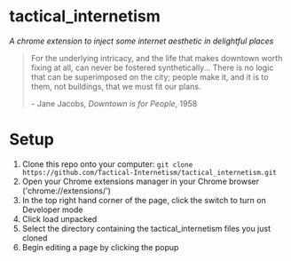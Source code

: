 # tactical_internetism
*A chrome extension to inject some internet aesthetic in delightful places*

> For the underlying intricacy, and the life that makes downtown worth fixing at all, can
> never be fostered synthetically... There is no logic that can be
> superimposed on the city; people make it, and it is 
> to them, not buildings, that we must fit our plans.
> 
> \- Jane Jacobs, *Downtown is for People*, 1958

# Setup
1. Clone this repo onto your computer: `git clone https://github.com/Tactical-Internetism/tactical_internetism.git`
1. Open your Chrome extensions manager in your Chrome browser ('chrome://extensions/')
1. In the top right hand corner of the page, click the switch to turn on Developer mode
1. Click load unpacked
1. Select the directory containing the tactical_internetism files you just cloned
1. Begin editing a page by clicking the popup
